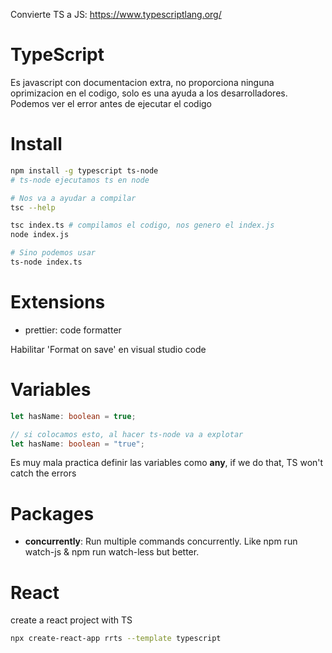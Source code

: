 Convierte TS a JS: https://www.typescriptlang.org/

# TypeScript

Es javascript con documentacion extra, no proporciona ninguna oprimizacion en el codigo, solo es una ayuda a los desarrolladores. Podemos ver el error antes de ejecutar el codigo

# Install

```sh
npm install -g typescript ts-node
# ts-node ejecutamos ts en node

# Nos va a ayudar a compilar
tsc --help

tsc index.ts # compilamos el codigo, nos genero el index.js
node index.js

# Sino podemos usar
ts-node index.ts
```

# Extensions

- prettier: code formatter

Habilitar 'Format on save' en visual studio code

# Variables

```ts
let hasName: boolean = true;

// si colocamos esto, al hacer ts-node va a explotar
let hasName: boolean = "true";
```

Es muy mala practica definir las variables como **any**, if we do that, TS won't catch the errors

# Packages

- **concurrently**: Run multiple commands concurrently. Like npm run watch-js & npm run watch-less but better.

# React

create a react project with TS

```sh
npx create-react-app rrts --template typescript
```
